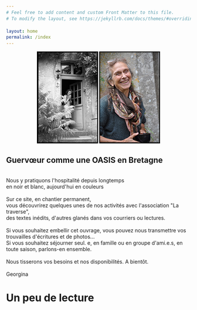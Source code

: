 ```yaml
---
# Feel free to add content and custom Front Matter to this file.
# To modify the layout, see https://jekyllrb.com/docs/themes/#overriding-theme-defaults

layout: home
permalink: /index
---
```

<p align="center">
 <img src="assets/img/georgina-nb.jpg" alt="Georgina" />
 <img src="assets/img/georgina-coul.jpg" alt="Georgina" />
<p>
 
<h2>Guervœur comme une OASIS en Bretagne</h2>
<br>
Nous y pratiquons l'hospitalité depuis longtemps<br>
en noir et blanc, aujourd'hui en couleurs<br>
<br>
Sur ce site, en chantier permanent,<br>
vous découvrirez quelques unes de nos activités avec l'association "La traverse",<br>
des textes inédits, d'autres glanés dans vos courriers ou lectures.<br>
<br>
Si vous souhaitez embellir cet ouvrage, vous pouvez nous transmettre vos trouvailles d'écritures et de photos...<br>
Si vous souhaitez séjourner seul. e, en famille ou en groupe d'ami.e.s, en toute saison, parlons-en ensemble.<br>
<br>
Nous tisserons vos besoins et nos disponibilités. A bientôt.<br>
<br>
Georgina 
</p>
<h1>Un peu de lecture</h1>